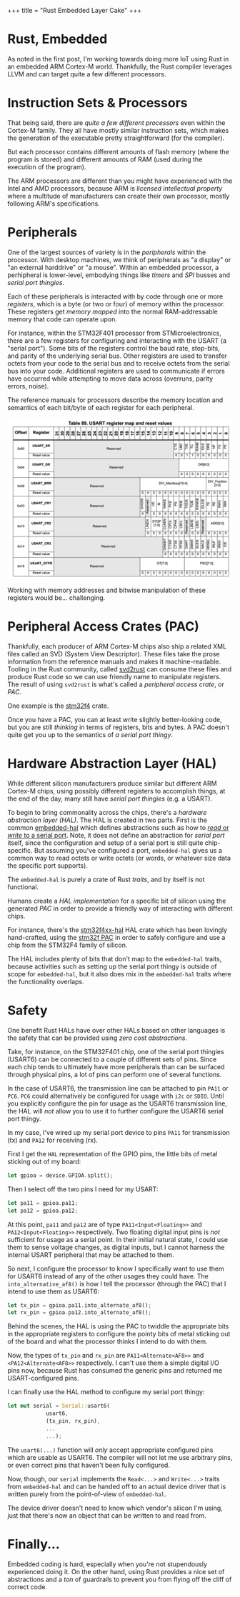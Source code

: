 +++
title = "Rust Embedded Layer Cake"
+++

# Rust, Embedded

As noted in the first post, I'm working towards doing more IoT using Rust
in an embedded ARM Cortex-M world.  Thankfully, the Rust compiler leverages
LLVM and can target quite a few different processors. 

# Instruction Sets & Processors

That being said, there are _quite a few different processors_ even within the 
Cortex-M family.  They all have mostly similar instruction sets, which makes 
the generation of the executable pretty straightforward (for the compiler).

But each processor contains different amounts of flash memory (where the 
program is stored) and different amounts of RAM (used during the execution
of the program).

The ARM processors are different than you might have experienced with the
Intel and AMD processors, because ARM is _licensed intellectual property_
where a multitude of manufacturers can create their own processor, mostly
following ARM's specifications. 

# Peripherals

One of the largest sources of variety is in the _peripherals_ within the
processor. With desktop machines, we think of peripherals as "a display"
or "an external harddrive" or "a mouse". Within an embedded processor,
a perhipheral is lower-level, embodying things like *timers* and *SPI* busses
and *serial port thingies*.

Each of these peripherals is interacted with by code through one or more
_registers_, which is a byte (or two or four) of memory within the processor.
These registers get _memory mapped_ into the normal RAM-addressable memory
that code can operate upon.

For instance, within the STM32F401 processor from STMicroelectronics,
there are a few registers for configuring and interacting with the USART
(a "serial port"). Some bits of the registers control the baud rate, stop-bits,
and parity of the underlying serial bus. Other registers are used to transfer
octets from your code to the serial bus and to receive octets from the serial bus
into your code. Additional registers are used to communicate if errors have 
occurred while attempting to move data across (overruns, parity errors, noise).

The reference manuals for processors describe the memory location and semantics
of each bit/byte of each register for each peripheral. 

![USART registers](/images/usart-regs.png)

Working with memory addresses and bitwise manipulation of these registers
would be... challenging.

# Peripheral Access Crates (PAC)

Thankfully, each producer of ARM Cortex-M chips also ship a related XML files
called an SVD (System View Descriptor). These files take the prose information
from the reference manuals and makes it machine-readable. Tooling in the Rust
community, called [svd2rust](https://crates.io/crates/svd2rust) can consume
these files and produce Rust code so we can use friendly name to manipulate registers.
The result of using `svd2rust` is what's called a _peripheral access crate_, or _PAC_.

One example is the [stm32f4](https://crates.io/crates/stm32f4) crate.

Once you have a PAC, you can at least write slightly better-looking code, but
you are still _thinking_ in terms of registers, bits and bytes. A PAC doesn't quite
get you up to the semantics of _a serial port thingy_.

# Hardware Abstraction Layer (HAL)

While different silicon manufacturers produce similar but different ARM Cortex-M
chips, using possibly different registers to accomplish things, at the end of the day,
many still have _serial port thingies_ (e.g. a USART).

To begin to bring commonality across the chips, there's a _hardware abstraction layer (HAL)_.
The HAL is created in two parts. First is the common [embedded-hal](https://docs.rs/embedded-hal)
which defines abstractions such as how to [_read_ or _write_ to a serial port](https://docs.rs/embedded-hal/0.2.4/embedded_hal/serial/index.html).
Note, it does not define an abstraction for _serial port_ itself, since the configuration
and setup of a serial port is still quite chip-specific. But assuming you've configured
a port, `embedded-hal` gives us a common way to read octets or write octets (or words,
or whatever size data the specific port supports).

The `embedded-hal` is purely a crate of Rust _traits_, and by itself is not functional.

Humans create a _HAL implementation_ for a specific bit of silicon using the
generated _PAC_ in order to provide a friendly way of interacting with different chips.

For instance, there's the [stm32f4xx-hal](https://crates.io/crates/stm32f4xx-hal)
HAL crate which has been lovingly hand-crafted, using the [stm32f PAC](https://crates.io/crates/stm32f4)
in order to safely configure and use a chip from the STM32F4 family of silicon.

The HAL includes plenty of bits that don't map to the `embedded-hal` traits, because
activities such as setting up the serial port thingy is outside of scope for `embedded-hal`,
but it also does mix in the `embedded-hal` traits where the functionality overlaps.

# Safety

One benefit Rust HALs have over other HALs based on other languages is the safety
that can be provided using _zero cost abstractions_.

Take, for instance, on the STM32F401 chip, one of the serial port thingies (USART6) 
can be connected to a couple of different sets of pins. Since each chip tends to ultimately
have more peripherals than can be surfaced through physical pins, a lot of pins can
perform one of several functions. 

In the case of USART6, the transmission line can be attached to pin `PA11` or `PC6`.
`PC6` could alternatively be configured for usage with `i2c` or `SDIO`. Until you
explicitly configure the pin for usage as the USART6 transmission line, the HAL
will _not_ allow you to use it to further configure the USART6 serial port thingy.

In my case, I've wired up my serial port device to pins `PA11` for transmission (tx)
and `PA12` for receiving (rx).

First I get the `HAL` representation of the GPIO pins, the little bits of metal sticking
out of my board:

```rust
let gpioa = device.GPIOA.split();
```

Then I select off the two pins I need for my USART:

```rust
let pa11 = gpioa.pa11;
let pa12 = gpioa.pa12;
```

At this point, `pa11` and `pa12` are of type `PA11<Input<Floating>>` and
`PA12<Input<Floating>>` respectively. Two floating digital input pins is
*not* sufficient for usage as a serial point. In their initial natural state,
I could use them to sense voltage changes, as digital inputs, but I cannot
harness the internal USART peripheral that may be attached to them.

So next, I configure the processor to know I specifically want to use them for USART6 
instead of any of the other usages they could have. The `into_alternative_af8()` is 
how I tell the processor (through the PAC) that I intend to use them as USART6:

```rust
let tx_pin = gpioa.pa11.into_alternate_af8();
let rx_pin = gpioa.pa12.into_alternate_af8();
```

Behind the scenes, the HAL is using the PAC to twiddle the appropriate bits
in the appropriate registers to configure the pointy bits of metal sticking
out of the board and what the processor thinks I intend to do with them.

Now, the types of `tx_pin` and `rx_pin` are `PA11<Alternate<AF8>>` and
`<PA12<Alternate<AF8>>` respectively. I can't use them a simple digital I/O
pins now, because Rust has consumed the generic pins and returned me USART-configured
pins.

I can finally use the HAL method to configure my serial port thingy:

```rust
let mut serial = Serial::usart6(
            usart6,
            (tx_pin, rx_pin),
            ... 
            ...);
```

The `usart6(...)` function will *only* accept appropriate configured pins which
are usable as USART6. The compiler will not let me use arbitrary pins, or even
correct pins that haven't been fully configured.

Now, though, our `serial` implements the `Read<...>` and `Write<...>` traits
from `embedded-hal` and can be handed off to an actual device driver that
is written purely from the point-of-view of `embedded-hal`. 

The device driver doesn't need to know which vendor's silicon I'm using, just that
there's now an object that can be written to and read from.

# Finally...

Embedded coding is hard, especially when you're not stupendously experienced doing it.
On the other hand, using Rust provides a nice set of abstractions and a _ton_ of guardrails
to prevent you from flying off the cliff of correct code.

